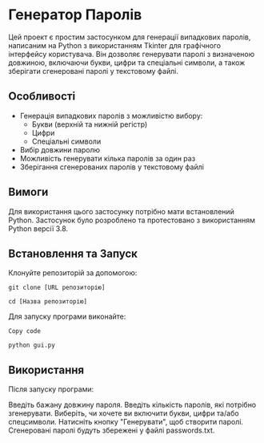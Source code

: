 # Генератор Паролів

Цей проект є простим застосунком для генерації випадкових паролів, написаним на Python з використанням Tkinter для графічного інтерфейсу користувача. Він дозволяє генерувати паролі з визначеною довжиною, включаючи букви, цифри та спеціальні символи, а також зберігати сгенеровані паролі у текстовому файлі.

## Особливості

- Генерація випадкових паролів з можливістю вибору:
  - Букви (верхній та нижній регістр)
  - Цифри
  - Спеціальні символи
- Вибір довжини паролю
- Можливість генерувати кілька паролів за один раз
- Зберігання сгенерованих паролів у текстовому файлі

## Вимоги

Для використання цього застосунку потрібно мати встановлений Python. Застосунок було розроблено та протестовано з використанням Python версії 3.8.

## Встановлення та Запуск

Клонуйте репозиторій за допомогою:

```
git clone [URL репозиторію]
```
```
cd [Назва репозиторію]
```
Для запуску програми виконайте:

```
Copy code
```
```
python gui.py
```

## Використання

Після запуску програми:

Введіть бажану довжину пароля.
Введіть кількість паролів, які потрібно згенерувати.
Виберіть, чи хочете ви включити букви, цифри та/або спецсимволи.
Натисніть кнопку "Генерувати", щоб створити паролі.
Сгенеровані паролі будуть збережені у файлі passwords.txt.
